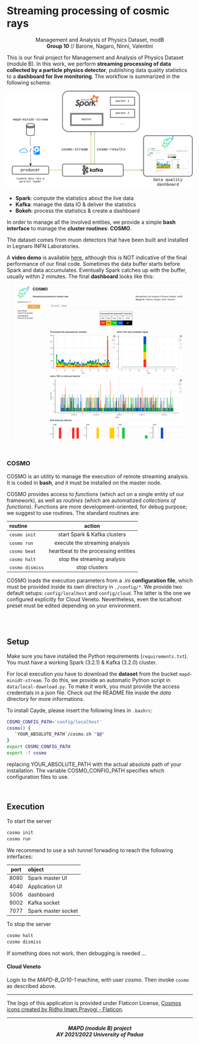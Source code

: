 # Streaming processing of cosmic rays

<p align="center">
Management and Analysis of Physics Dataset, modB<br>
<b>Group 10</b> // Barone, Nagaro, Ninni, Valentini
</p>


This is our final project for Management and Analysis of Physics Dataset (module B). In this work, we perform **streaming processing of data collected by a particle physics detector**, publishing data quality statistics to a **dashboard for live monitoring**. The workflow is summarized in the following schema:

![framework](share/framework.png)

- **Spark**: compute the statistics about the live data
- **Kafka**: manage the data IO & deliver the statistics
- **Bokeh**: process the statistics & create a dashboard

In order to manage all the involved entities, we provide a simple **bash interface** to manage the **cluster routines**: **COSMO**.

The dataset comes from muon detectors that have been built and installed in Legnaro INFN Laboratories.

A **video demo** is available [here](https://youtu.be/V1j8BzlxaQQ), although this is NOT indicative of the final performance of our final code. Sometimes the data buffer starts before Spark and data accumulates. Eventually Spark catches up with the buffer, usually within 2 minutes. The final **dashboard** looks like this:
![dashscreen](share/dashscreen.png)

<br>

### COSMO

COSMO is an utility to manage the execution of remote streaming analysis. It is coded in **bash**, and it must be installed on the master node.

COSMO provides access to *functions* (which act on a single entity of our framework), as well as *routines* (which are automatized *collections of functions*). Functions are more development-oriented, for debug purpose; we suggest to use routines. The standard routines are:

| routine | action |
| :--- | :---: |
| `cosmo init` | start Spark & Kafka clusters |
| `cosmo run` | execute the streaming analysis |
| `cosmo beat` | heartbeat to the processing entities |
| `cosmo halt` | stop the streaming analysis |
| `cosmo dismiss` | stop clusters |

COSMO loads the execution parameters from a .ini **configuration file**, which must be provided inside its own directory in `./config/*`. We provide two default setups: `config/localhost` and `config/cloud`. The latter is the one we configured explicitly for Cloud Veneto. Nevertheless, even the localhost preset must be edited depending on your environment.

<br><br>

## Setup

Make sure you have installed the Python requirements (`requirements.txt`). You must have a working Spark (3.2.1) & Kafka (3.2.0) cluster.

For local execution you have to download the **dataset** from the bucket `mapd-minidt-stream`. To do this, we provide an automatic Python script in `data/local-download.py`. To make it work, you must provide the access credentials in a json file. Check out the README file inside the *data* directory for more informations.

To install Cayde, please insert the following lines in `.bashrc`:
```bash
COSMO_CONFIG_PATH='config/localhost'
cosmo() {
   `YOUR_ABSOLUTE_PATH`/cosmo.sh "$@"
}
export COSMO_CONFIG_PATH
export -f cosmo
```
replacing YOUR_ABSOLUTE_PATH with the actual absolute path of your installation. The variable COSMO_CONFIG_PATH specifies which configuration files to use.

<br>

## Execution

To start the server
```bash
cosmo init
cosmo run
```

We recommend to use a ssh tunnel forwading to reach the following interfaces:

| port  | object |
| :---: | :---   |
| 8080  | Spark master UI |
| 4040  | Application UI |
| 5006  | dashboard |
| 9002  | Kafka socket |
| 7077  | Spark master socket |

To stop the server
```bash
cosmo halt
cosmo dismiss
```

If something does not work, then debugging is needed ...

#### Cloud Veneto

Login to the *MAPD-B_Gr10-1* machine, with user *cosmo*. Then invoke `cosmo` as described above.

***

The logo of this application is provided under Flaticon License, <a href="https://www.flaticon.com/free-icons/cosmos" title="cosmos icons">Cosmos icons created by Ridho Imam Prayogi - Flaticon</a>.

***

<h5 align="center">MAPD (module B) project<br>AY 2021/2022 University of Padua</h5>

<p align="center">
  <img src="https://user-images.githubusercontent.com/62724611/166108149-7629a341-bbca-4a3e-8195-67f469a0cc08.png" alt="" height="70"/>
  &emsp;
  <img src="https://user-images.githubusercontent.com/62724611/166108076-98afe0b7-802c-4970-a2d5-bbb997da759c.png" alt="" height="70"/>
</p>
